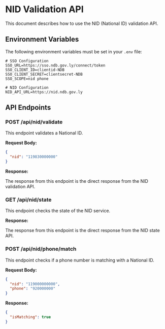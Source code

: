 # NID Validation API

This document describes how to use the NID (National ID) validation API.

## Environment Variables

The following environment variables must be set in your `.env` file:

```
# SSO Configuration
SSO_URL=https://sso.ndb.gov.ly/connect/token
SSO_CLIENT_ID=clientid-NDB
SSO_CLIENT_SECRET=clientsecret-NDB
SSO_SCOPE=nid phone

# NID Configuration
NID_API_URL=https://nid.ndb.gov.ly
```

## API Endpoints

### POST /api/nid/validate

This endpoint validates a National ID.

**Request Body:**

```json
{
  "nid": "119830000000"
}
```

**Response:**

The response from this endpoint is the direct response from the NID validation API.

### GET /api/nid/state

This endpoint checks the state of the NID service.

**Response:**

The response from this endpoint is the direct response from the NID state API.

### POST /api/nid/phone/match

This endpoint checks if a phone number is matching with a National ID.

**Request Body:**

```json
{
  "nid": "119000000000",
  "phone": "920000000"
}
```

**Response:**

```json
{
  "isMatching": true
}
```
